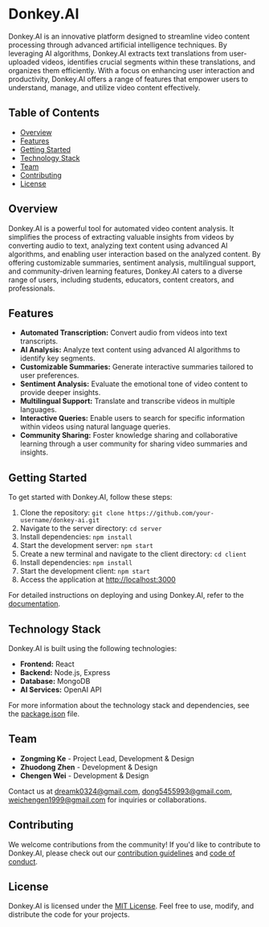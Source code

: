 # Donkey.AI

Donkey.AI is an innovative platform designed to streamline video content processing through advanced artificial intelligence techniques. By leveraging AI algorithms, Donkey.AI extracts text translations from user-uploaded videos, identifies crucial segments within these translations, and organizes them efficiently. With a focus on enhancing user interaction and productivity, Donkey.AI offers a range of features that empower users to understand, manage, and utilize video content effectively.

## Table of Contents

- [Overview](#overview)
- [Features](#features)
- [Getting Started](#getting-started)
- [Technology Stack](#technology-stack)
- [Team](#team)
- [Contributing](#contributing)
- [License](#license)

## Overview

Donkey.AI is a powerful tool for automated video content analysis. It simplifies the process of extracting valuable insights from videos by converting audio to text, analyzing text content using advanced AI algorithms, and enabling user interaction based on the analyzed content. By offering customizable summaries, sentiment analysis, multilingual support, and community-driven learning features, Donkey.AI caters to a diverse range of users, including students, educators, content creators, and professionals.

## Features

- **Automated Transcription:** Convert audio from videos into text transcripts.
- **AI Analysis:** Analyze text content using advanced AI algorithms to identify key segments.
- **Customizable Summaries:** Generate interactive summaries tailored to user preferences.
- **Sentiment Analysis:** Evaluate the emotional tone of video content to provide deeper insights.
- **Multilingual Support:** Translate and transcribe videos in multiple languages.
- **Interactive Queries:** Enable users to search for specific information within videos using natural language queries.
- **Community Sharing:** Foster knowledge sharing and collaborative learning through a user community for sharing video summaries and insights.

## Getting Started

To get started with Donkey.AI, follow these steps:

1. Clone the repository: `git clone https://github.com/your-username/donkey-ai.git`
2. Navigate to the server directory: `cd server`
3. Install dependencies: `npm install`
4. Start the development server: `npm start`
5. Create a new terminal and navigate to the client directory: `cd client`
6. Install dependencies: `npm install`
7. Start the development client: `npm start`
8. Access the application at [http://localhost:3000](http://localhost:3000)

For detailed instructions on deploying and using Donkey.AI, refer to the [documentation](docs/README.md).

## Technology Stack

Donkey.AI is built using the following technologies:

- **Frontend:** React
- **Backend:** Node.js, Express
- **Database:** MongoDB
- **AI Services:** OpenAI API

For more information about the technology stack and dependencies, see the [package.json](package.json) file.

## Team

- **Zongming Ke** - Project Lead, Development & Design
- **Zhuodong Zhen** - Development & Design
- **Chengen Wei** - Development & Design

Contact us at [dreamk0324@gmail.com](mailto:dreamk0324@gmail.com), [dong5455993@gmail.com](mailto:dong5455993@gmail.com), [weichengen1999@gmail.com](mailto:weichengen1999@gmail.com) for inquiries or collaborations.

## Contributing

We welcome contributions from the community! If you'd like to contribute to Donkey.AI, please check out our [contribution guidelines](CONTRIBUTING.md) and [code of conduct](CODE_OF_CONDUCT.md).

## License

Donkey.AI is licensed under the [MIT License](LICENSE). Feel free to use, modify, and distribute the code for your projects.
